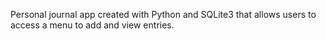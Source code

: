 Personal journal app created with Python and SQLite3 that allows users to access a menu to add and view entries.

